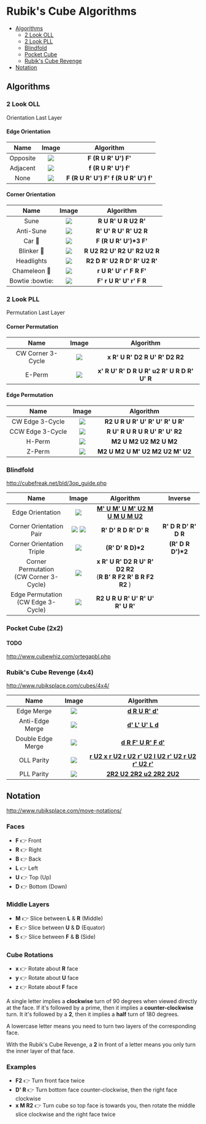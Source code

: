 # Rubik's Cube Algorithms

* [Algorithms](#Algorithms)
  * [2 Look OLL](#2-Look-OLL)
  * [2 Look PLL](#2-Look-PLL)
  * [Blindfold](#Blindfold)
  * [Pocket Cube](#Pocket-Cube-2x2)
  * [Rubik's Cube Revenge](#Rubiks-Cube-Revenge-4x4)
* [Notation](#Notation)

## Algorithms

### 2 Look OLL
Orientation Last Layer

#### Edge Orientation
| Name | Image |  Algorithm |
|:----:|:-----:|:----------:|
| Opposite | ![](img/oll/opposite.png) | __F (R U R' U') F'__ |
| Adjacent | ![](img/oll/adjacent.png) | __f (R U R' U') f'__ |
| None | ![](img/oll/none.png) | __F (R U R' U') F' f (R U R' U') f'__ |

#### Corner Orientation
| Name | Image |  Algorithm |
|:----:|:-----:|:----------:|
| Sune | ![](img/oll/sune.png) | __R U R' U R U2 R'__ |
| Anti-Sune | ![](img/oll/anti_sune.png) | __R' U' R U' R' U2 R__ |
| Car :car: | ![](img/oll/car.png) | __F (R U R' U')*3 F'__ |
| Blinker :rotating_light: | ![](img/oll/blinker.png) | __R U2 R2 U' R2 U' R2 U2 R__ |
| Headlights | ![](img/oll/headlights.png) | __R2 D R' U2 R D' R' U2 R'__ |
| Chameleon :frog: | ![](img/oll/chameleon.png) | __r U R' U' r' F R F'__ |
| Bowtie :bowtie: | ![](img/oll/bowtie.png) | __F' r U R' U' r' F R__ |

### 2 Look PLL
Permutation Last Layer

#### Corner Permutation
| Name | Image | Algorithm |
|:----:|:-----:|:---------:|
| CW Corner 3-Cycle | ![](img/pll/corner_3cycle.png) | __x R' U R' D2 R U' R' D2 R2__ |
| E-Perm            | ![](img/pll/eperm.png) | __x' R U' R' D R U R' u2 R' U R D R' U' R__ |

#### Edge Permutation
| Name | Image | Algorithm |
|:----:|:-----:|:---------:|
| CW Edge 3-Cycle | ![](img/pll/edge_cw_3cycle.png) | __R2 U R U R' U' R' U' R' U R'__ |
| CCW Edge 3-Cycle | ![](img/pll/edge_ccw_3cycle.png) | __R U' R U R U R U' R' U' R2__ |
| H-Perm |![](img/pll/hperm.png) | __M2 U M2 U2 M2 U M2__ |
| Z-Perm | ![](img/pll/zperm.png) | __M2 U M2 U M' U2 M2 U2 M' U2__ |

### Blindfold
http://cubefreak.net/bld/3op_guide.php

| Name | Image | Algorithm | Inverse |
|:----:|:-----:|:---------:|:-------:|
| Edge Orientation | ![](img/blind/edge.png) | [__M' U M' U M' U2 M U M U M U2__](https://alg.cubing.net/?type=alg&alg=M-UM-UM-U2MUMUMU2&view=playback) |
| Corner Orientation Pair | ![](img/blind/corner1.png) ![](img/blind/corner2.png) | __R' D' R D R' D' R__ | __R' D R D' R' D R__ |
| Corner Orientation Triple | ![](img/blind/corner3.png) | __(R' D' R D)*2__ | __(R' D R D')*2__ |
| Corner Permutation <br> (CW Corner 3-Cycle) | ![](img/pll/corner_3cycle.png) | __x R' U R' D2 R U' R' D2 R2__ <br>(__R B' R F2 R' B R F2 R2__ ) |
| Edge Permutation <br> (CW Edge 3-Cycle) | ![](img/pll/edge_cw_3cycle.png) | __R2 U R U R' U' R' U' R' U R'__ |

### Pocket Cube (2x2)
#### TODO
http://www.cubewhiz.com/ortegapbl.php

### Rubik's Cube Revenge (4x4)
http://www.rubiksplace.com/cubes/4x4/

| Name | Image | Algorithm |
|:----:|:-----:|:---------:|
| Edge Merge | ![](img/revenge/edge_merge.png) | [__d R U R' d'__](https://alg.cubing.net/?type=alg&puzzle=4x4x4&alg=dRUR-d-&setup=y&view=playback) |
| Anti-Edge Merge | ![](img/revenge/anti_edge_merge.png) | [__d' L' U' L d__](https://alg.cubing.net/?type=alg&puzzle=4x4x4&alg=d-L-U-Ld&setup=y&view=playback) |
| Double Edge Merge | ![](img/revenge/double_edge_merge.png) | [__d R F' U R' F d'__](https://alg.cubing.net/?type=alg&puzzle=4x4x4&alg=dRF-UR-Fd-&setup=y&view=playback) |
| OLL Parity | ![](img/revenge/oll.png) | [__r U2 x r U2 r U2 r' U2 l U2 r' U2 r U2 r' U2 r'__](https://alg.cubing.net/?puzzle=4x4x4&alg=r_U2_x_r_U2_r_U2_r-_U2_l_U2_r-_U2_r_U2_r-_U2_r-&type=alg&setup=xx&view=playback) |
| PLL Parity | ![](img/revenge/pll.png) | [__2R2 U2 2R2 u2 2R2 2U2__](https://alg.cubing.net/?puzzle=4x4x4&alg=2R2_U2_2R2_u2_2R2_2U2&type=alg&setup=xx&view=playback) |

## Notation
http://www.rubiksplace.com/move-notations/

### Faces
* __F__ :point_right: Front
* __R__ :point_right: Right
* __B__ :point_right: Back
* __L__ :point_right: Left
* __U__ :point_right: Top (Up)
* __D__ :point_right: Bottom (Down)

### Middle Layers
* __M__ :point_right: Slice between __L__ & __R__ (Middle)
* __E__ :point_right: Slice between __U__ & __D__ (Equator)
* __S__ :point_right: Slice between __F__ & __B__ (Side)

### Cube Rotations
* __x__ :point_right: Rotate about __R__ face
* __y__ :point_right: Rotate about __U__ face
* __z__ :point_right: Rotate about __F__ face

A single letter implies a __clockwise__ turn of 90 degrees when viewed directly at the face. If it's followed by a prime, then it implies a __counter-clockwise__ turn. It it's followed by a __2__, then it implies a __half__ turn of 180 degrees.

A lowercase letter means you need to turn two layers of the corresponding face.

With the Rubik's Cube Revenge, a __2__ in front of a letter means you only turn the inner layer of that face.

### Examples
* __F2__ :point_right: Turn front face twice
* __D' R__ :point_right: Turn bottom face counter-clockwise, then the right face clockwise
* __x M R2__ :point_right: Turn cube so top face is towards you, then rotate the middle slice clockwise and the right face twice
